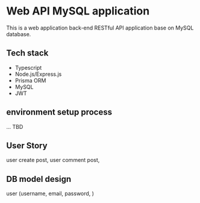 # Web API MySQL application

This is a web application back-end RESTful API application base on MySQL database.

## Tech stack
* Typescript
* Node.js/Express.js
* Prisma ORM
* MySQL
* JWT

## environment setup process
... TBD

## User Story
user create post,
user comment post,

## DB model design

user (username, email, password, )